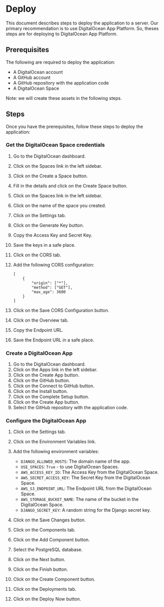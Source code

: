 # Deploy

This document describes steps to deploy the application to a server. Our primary recommendation is to use DigitalOcean App Platform. So, theses steps are for deploying to DigitalOcean App Platform.

## Prerequisites

The following are required to deploy the application:

- A DigitalOcean account
- A GitHub account
- A GitHub repository with the application code
- A DigitalOcean Space

Note: we will create these assets in the following steps.

## Steps

Once you have the prerequisites, follow these steps to deploy the application:

###  Get the DigitalOcean Space credentials

1. Go to the DigitalOcean dashboard.
2. Click on the Spaces link in the left sidebar.
3. Click on the Create a Space button.
4. Fill in the details and click on the Create Space button.
5. Click on the Spaces link in the left sidebar.
6. Click on the name of the space you created.
7. Click on the Settings tab.
8. Click on the Generate Key button.
9. Copy the Access Key and Secret Key.
10. Save the keys in a safe place.
11. Click on the CORS tab.
12. Add the following CORS configuration:

    ```plaintext
    [
        {
            "origin": ["*"],
            "method": ["GET"],
            "max_age": 3600
        }
    ]
    ```
13. Click on the Save CORS Configuration button.
14. Click on the Overview tab.
15. Copy the Endpoint URL.
16. Save the Endpoint URL in a safe place.

### Create a DigitalOcean App

1. Go to the DigitalOcean dashboard.
2. Click on the Apps link in the left sidebar.
3. Click on the Create App button.
4. Click on the GitHub button.
5. Click on the Connect to GitHub button.
6. Click on the Install button.
7. Click on the Complete Setup button.
8. Click on the Create App button.
9. Select the GitHub repository with the application code.

### Configure the DigitalOcean App

1. Click on the Settings tab.
2. Click on the Environment Variables link.
3. Add the following environment variables:

    - `DJANGO_ALLOWED_HOSTS`: The domain name of the app.
    - `USE_SPACES`: `True` - to use DigitalOcean Spaces.
    - `AWS_ACCESS_KEY_ID`: The Access Key from the DigitalOcean Space.
    - `AWS_SECRET_ACCESS_KEY`: The Secret Key from the DigitalOcean Space.
    - `AWS_S3_ENDPOINT_URL`: The Endpoint URL from the DigitalOcean Space.
    - `AWS_STORAGE_BUCKET_NAME`: The name of the bucket in the DigitalOcean Space.
    - `DJANGO_SECRET_KEY`: A random string for the Django secret key.
4. Click on the Save Changes button.
5. Click on the Components tab.
6. Click on the Add Component button.
7. Select the PostgreSQL database.
8. Click on the Next button.
9. Click on the Finish button.
10. Click on the Create Component button.
11. Click on the Deployments tab.
12. Click on the Deploy Now button.
